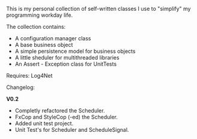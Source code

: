 This is my personal collection of self-written classes I use to "simplify" my programming workday life.


The collection contains:
  * A configuration manager class
  * A base business object
  * A simple persistence model for business objects
  * A little sheduler for multithreaded libraries
  * An Assert - Exception class for UnitTests

Requires: Log4Net

Changelog:

**V0.2**
  * Completly refactored the Scheduler.
  * FxCop and StyleCop (-ed) the Scheduler.
  * Added unit test project.
  * Unit Test's for Scheduler and ScheduleSignal.